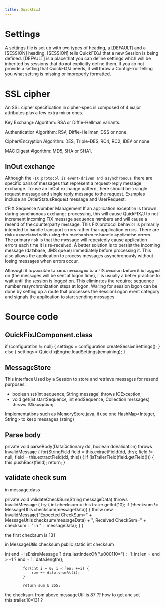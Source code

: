 ```yaml
---
title: QuickFixJ 
---
```


# Settings

A settings file is set up with two types of heading, a [DEFAULT] and a [SESSION] heading. [SESSION] tells QuickFIX/J that a new Session is being defined. [DEFAULT] is a place that you can define settings which will be inherited by sessions that do not explicitly define them. If you do not provide a setting that QuickFIX/J needs, it will throw a ConfigError telling you what setting is missing or improperly formatted.

# SSL cipher

An SSL cipher specification in cipher-spec is composed of 4 major attributes plus a few extra minor ones.

Key Exchange Algorithm:
RSA or Diffie-Hellman variants.

Authentication Algorithm:
RSA, Diffie-Hellman, DSS or none.

Cipher/Encryption Algorithm:
DES, Triple-DES, RC4, RC2, IDEA or none.

MAC Digest Algorithm:
MD5, SHA or SHA1.

## InOut exchange
Although the `FIX protocol is event-driven and asynchronous`, there are specific pairs of messages
that represent a request-reply message exchange. To use an InOut exchange pattern, there should
be a single request message and single reply message to the request. Examples include an 
OrderStatusRequest message and UserRequest.

#FIX Sequence Number Management
If an application exception is thrown during synchronous exchange processing, this will cause QuickFIX/J to not increment incoming FIX message sequence numbers and will cause a resend of the counterparty message. This FIX protocol behavior is primarily intended to handle transport errors rather than application errors. There are risks associated with using this mechanism to handle application errors. The primary risk is that the message will repeatedly cause application errors each time it is re-received. A better solution is to persist the incoming message (database, JMS queue) immediately before processing it. This also allows the application to process messages asynchronously without losing messages when errors occur.

Although it is possible to send messages to a FIX session before it is logged on (the messages will be sent at logon time), it is usually a better practice to wait until the session is logged on. This eliminates the required sequence number resynchronization steps at logon. Waiting for session logon can be done by setting up a route that processes the SessionLogon event category and signals the application to start sending messages.


# Source code
## QuickFixJComponent.class

if (configuration != null) {
                        settings = configuration.createSessionSettings();
                    } else {
                        settings = QuickfixjEngine.loadSettings(remaining);
                    }

## MessageStore
This interface Used by a Session to store and retrieve messages for resend purposes.

- boolean set(int sequence, String message) throws IOException;
- void get(int startSequence, int endSequence, Collection<String> messages) throws IOException;

Implementations such as MemoryStore.java, it use one HashMap<Integer, String> to keep messages (string)

## Parse body
private void parseBody(DataDictionary dd, boolean doValidation) throws InvalidMessage {
        for(StringField field = this.extractField(dd, this); field != null; field = this.extractField(dd, this)) {
            if (isTrailerField(field.getField())) {
                this.pushBack(field);
                return;
            }


## validate check sum
in message.class

private void validateCheckSum(String messageData) throws InvalidMessage {
        try {
            int checksum = this.trailer.getInt(10);
            if (checksum != MessageUtils.checksum(messageData)) {
                throw new InvalidMessage("Expected CheckSum=" + MessageUtils.checksum(messageData) + ", Received CheckSum=" + checksum + " in " + messageData);
            }
}

the first checksum is 131

in MessageUtils.checksum
public static int checksum

int end = isEntireMessage ? data.lastIndexOf("\u000110=") : -1;
            int len = end > -1 ? end + 1 : data.length();

            for(int i = 0; i < len; ++i) {
                sum += data.charAt(i);
            }

            return sum & 255;
the checksum from above messageUtil is 87
?? how to get and set this.trailer.10=131 ?
